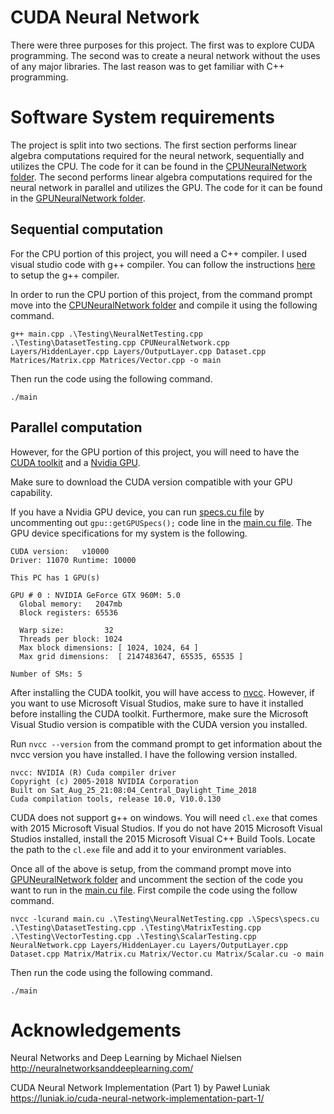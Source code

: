 # CUDA Neural Network

There were three purposes for this project. The first was to explore CUDA programming.
The second was to create a neural network without the uses of any major libraries. 
The last reason was to get familiar with C++ programming. 

# Software System requirements

The project is split into two sections. The first section performs linear algebra computations
required for the neural network, sequentially and utilizes the CPU. The code for it can be found 
in the [CPUNeuralNetwork folder](CPUNeuralNetwork). 
The second performs linear algebra computations required for the neural network in parallel 
and utilizes the GPU. The code for it can be found in the [GPUNeuralNetwork folder](GPUNeuralNetwork).

## Sequential computation

For the CPU portion of this project, you will need a C++ compiler.
I used visual studio code with g++ compiler.
 You can follow the instructions [here](https://code.visualstudio.com/docs/languages/cpp)
 to setup the g++ compiler.

 In order to run the CPU portion of this project, from the command prompt
 move into the [CPUNeuralNetwork folder](CPUNeuralNetwork) and compile it using the following command.
 ```
 g++ main.cpp .\Testing\NeuralNetTesting.cpp .\Testing\DatasetTesting.cpp CPUNeuralNetwork.cpp Layers/HiddenLayer.cpp Layers/OutputLayer.cpp Dataset.cpp Matrices/Matrix.cpp Matrices/Vector.cpp -o main
 ```

 Then run the code using the following command.
 ```
 ./main
 ```

## Parallel computation

However, for the GPU portion of this project, you will need to have the [CUDA toolkit](https://developer.nvidia.com/cuda-toolkit) and a [Nvidia GPU](https://www.nvidia.com/en-us/geforce/graphics-cards/).

Make sure to download the CUDA version compatible with your GPU capability.

If you have a Nvidia GPU device, you can run [specs.cu file](GPUNeuralNetwork/Specs/specs.cu) by
uncommenting out `gpu::getGPUSpecs();` code line in the [main.cu file](GPUNeuralNetwork/main.cu). The 
GPU device specifications for my system is the following.
```
CUDA version:   v10000
Driver: 11070 Runtime: 10000

This PC has 1 GPU(s)

GPU # 0 : NVIDIA GeForce GTX 960M: 5.0
  Global memory:   2047mb
  Block registers: 65536

  Warp size:         32
  Threads per block: 1024
  Max block dimensions: [ 1024, 1024, 64 ]
  Max grid dimensions:  [ 2147483647, 65535, 65535 ]

Number of SMs: 5
```

After installing the CUDA toolkit, you will have access to [nvcc](https://en.wikipedia.org/wiki/Nvidia_CUDA_Compiler). However, if you want to use Microsoft Visual Studios, make sure
to have it installed before installing the CUDA toolkit. Furthermore, make sure 
the Microsoft Visual Studio version is compatible with the CUDA version you installed.

 Run `nvcc --version` from the command prompt to get information about 
the nvcc version you have installed. I have the following version installed. 
```
nvcc: NVIDIA (R) Cuda compiler driver
Copyright (c) 2005-2018 NVIDIA Corporation
Built on Sat_Aug_25_21:08:04_Central_Daylight_Time_2018
Cuda compilation tools, release 10.0, V10.0.130
```

CUDA does not support g++ on windows. You will need `cl.exe` that comes with 2015 Microsoft Visual Studios.
If you do not have 2015 Microsoft Visual Studios installed, install the 2015 Microsoft Visual C++ Build Tools.
Locate the path to the `cl.exe` file and add it to your environment variables.

Once all of the above is setup,  from the command prompt move into  [GPUNeuralNetwork folder](GPUNeuralNetwork)
and uncomment the section of the code you want to run in the [main.cu file](GPUNeuralNetwork/main.cu).
First compile the code using the follow command.
```
nvcc -lcurand main.cu .\Testing\NeuralNetTesting.cpp .\Specs\specs.cu .\Testing\DatasetTesting.cpp .\Testing\MatrixTesting.cpp .\Testing\VectorTesting.cpp .\Testing\ScalarTesting.cpp  NeuralNetwork.cpp Layers/HiddenLayer.cu Layers/OutputLayer.cpp Dataset.cpp Matrix/Matrix.cu Matrix/Vector.cu Matrix/Scalar.cu -o main
```
Then run the code using the following command.
```
./main
```

# Acknowledgements

Neural Networks and Deep Learning by Michael Nielsen
http://neuralnetworksanddeeplearning.com/

CUDA Neural Network Implementation (Part 1) by Paweł Luniak
https://luniak.io/cuda-neural-network-implementation-part-1/